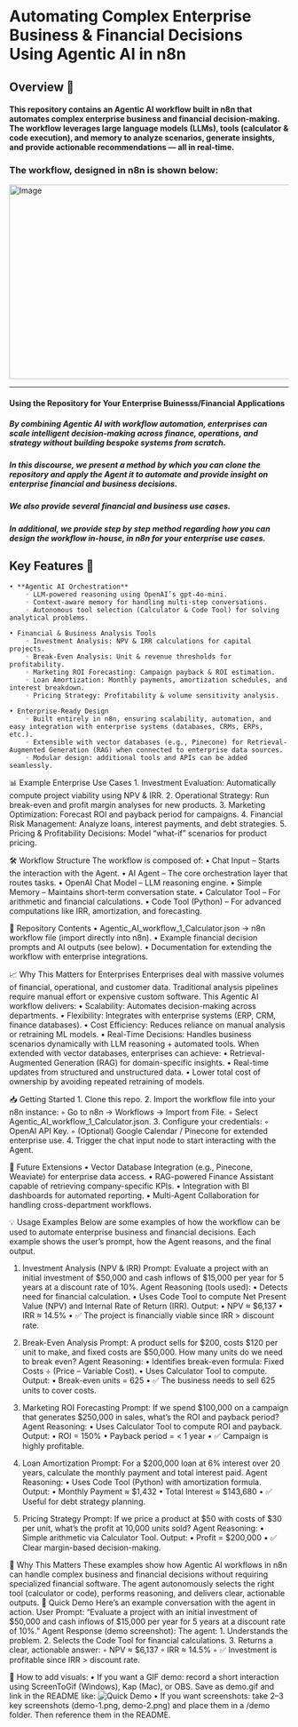 # Automating Complex Enterprise Business & Financial Decisions Using Agentic AI in n8n

## Overview  📌 
#### This repository contains an Agentic AI workflow built in n8n that automates complex enterprise business and financial decision-making. The workflow leverages large language models (LLMs), tools (calculator & code execution), and memory to analyze scenarios, generate insights, and provide actionable recommendations — all in real-time.

### The workflow, designed in n8n is shown below:

<img width="905" height="350" alt="Image" src="https://github.com/user-attachments/assets/f6686351-dc2c-49cb-b603-884c309233ae" />

---

#### Using the Repository for Your Enterprise Buinesss/Financial Applications
##### By combining Agentic AI with workflow automation, enterprises can scale intelligent decision-making across finance, operations, and strategy without building bespoke systems from scratch. 

##### In this discourse, we present a method by which you can clone the repository and apply the Agent it to automate and provide insight on enterprise financial and business decisions. 

##### We also provide several financial and business use cases. 

##### In additional, we provide step by step method regarding how you can design the workflow in-house, in n8n for your enterprise use cases. 


## Key Features  🚀 
    • **Agentic AI Orchestration**
        ◦ LLM-powered reasoning using OpenAI’s gpt-4o-mini.
        ◦ Context-aware memory for handling multi-step conversations.
        ◦ Autonomous tool selection (Calculator & Code Tool) for solving analytical problems.
        
    • Financial & Business Analysis Tools
        ◦ Investment Analysis: NPV & IRR calculations for capital projects.
        ◦ Break-Even Analysis: Unit & revenue thresholds for profitability.
        ◦ Marketing ROI Forecasting: Campaign payback & ROI estimation.
        ◦ Loan Amortization: Monthly payments, amortization schedules, and interest breakdown.
        ◦ Pricing Strategy: Profitability & volume sensitivity analysis.
        
    • Enterprise-Ready Design
        ◦ Built entirely in n8n, ensuring scalability, automation, and easy integration with enterprise systems (databases, CRMs, ERPs, etc.).
        ◦ Extensible with vector databases (e.g., Pinecone) for Retrieval-Augmented Generation (RAG) when connected to enterprise data sources.
        ◦ Modular design: additional tools and APIs can be added seamlessly.

📊 Example Enterprise Use Cases
    1. Investment Evaluation: Automatically compute project viability using NPV & IRR.
    2. Operational Strategy: Run break-even and profit margin analyses for new products.
    3. Marketing Optimization: Forecast ROI and payback period for campaigns.
    4. Financial Risk Management: Analyze loans, interest payments, and debt strategies.
    5. Pricing & Profitability Decisions: Model “what-if” scenarios for product pricing.

🛠️ Workflow Structure
The workflow is composed of:
    • Chat Input – Starts the interaction with the Agent.
    • AI Agent – The core orchestration layer that routes tasks.
    • OpenAI Chat Model – LLM reasoning engine.
    • Simple Memory – Maintains short-term conversation state.
    • Calculator Tool – For arithmetic and financial calculations.
    • Code Tool (Python) – For advanced computations like IRR, amortization, and forecasting.

📂 Repository Contents
    • Agentic_AI_workflow_1_Calculator.json → n8n workflow file (import directly into n8n).
    • Example financial decision prompts and AI outputs (see below).
    • Documentation for extending the workflow with enterprise integrations.

📈 Why This Matters for Enterprises
Enterprises deal with massive volumes of financial, operational, and customer data. Traditional analysis pipelines require manual effort or expensive custom software. This Agentic AI workflow delivers:
    • Scalability: Automates decision-making across departments.
    • Flexibility: Integrates with enterprise systems (ERP, CRM, finance databases).
    • Cost Efficiency: Reduces reliance on manual analysis or retraining ML models.
    • Real-Time Decisions: Handles business scenarios dynamically with LLM reasoning + automated tools.
When extended with vector databases, enterprises can achieve:
    • Retrieval-Augmented Generation (RAG) for domain-specific insights.
    • Real-time updates from structured and unstructured data.
    • Lower total cost of ownership by avoiding repeated retraining of models.

📥 Getting Started
    1. Clone this repo.
    2. Import the workflow file into your n8n instance:
        ◦ Go to n8n → Workflows → Import from File.
        ◦ Select Agentic_AI_workflow_1_Calculator.json.
    3. Configure your credentials:
        ◦ OpenAI API Key.
        ◦ (Optional) Google Calendar / Pinecone for extended enterprise use.
    4. Trigger the chat input node to start interacting with the Agent.

🔮 Future Extensions
    • Vector Database Integration (e.g., Pinecone, Weaviate) for enterprise data access.
    • RAG-powered Finance Assistant capable of retrieving company-specific KPIs.
    • Integration with BI dashboards for automated reporting.
    • Multi-Agent Collaboration for handling cross-department workflows.





💡 Usage Examples
Below are some examples of how the workflow can be used to automate enterprise business and financial decisions. Each example shows the user’s prompt, how the Agent reasons, and the final output.

1. Investment Analysis (NPV & IRR)
Prompt:
Evaluate a project with an initial investment of $50,000 and cash inflows of $15,000 per year for 5 years at a discount rate of 10%.
Agent Reasoning (tools used):
    • Detects need for financial calculation.
    • Uses Code Tool to compute Net Present Value (NPV) and Internal Rate of Return (IRR).
Output:
    • NPV ≈ $6,137
    • IRR ≈ 14.5%
    • ✅ The project is financially viable since IRR > discount rate.

2. Break-Even Analysis
Prompt:
A product sells for $200, costs $120 per unit to make, and fixed costs are $50,000. How many units do we need to break even?
Agent Reasoning:
    • Identifies break-even formula: Fixed Costs ÷ (Price – Variable Cost).
    • Uses Calculator Tool to compute.
Output:
    • Break-even units = 625
    • ✅ The business needs to sell 625 units to cover costs.

3. Marketing ROI Forecasting
Prompt:
If we spend $100,000 on a campaign that generates $250,000 in sales, what’s the ROI and payback period?
Agent Reasoning:
    • Uses Calculator Tool to compute ROI and payback.
Output:
    • ROI = 150%
    • Payback period = < 1 year
    • ✅ Campaign is highly profitable.

4. Loan Amortization
Prompt:
For a $200,000 loan at 6% interest over 20 years, calculate the monthly payment and total interest paid.
Agent Reasoning:
    • Uses Code Tool (Python) with amortization formula.
Output:
    • Monthly Payment ≈ $1,432
    • Total Interest ≈ $143,680
    • ✅ Useful for debt strategy planning.

5. Pricing Strategy
Prompt:
If we price a product at $50 with costs of $30 per unit, what’s the profit at 10,000 units sold?
Agent Reasoning:
    • Simple arithmetic via Calculator Tool.
Output:
    • Profit = $200,000
    • ✅ Clear margin-based decision-making.

🎯 Why This Matters
These examples show how Agentic AI workflows in n8n can handle complex business and financial decisions without requiring specialized financial software. The agent autonomously selects the right tool (calculator or code), performs reasoning, and delivers clear, actionable outputs.
🚀 Quick Demo
Here’s an example conversation with the agent in action.
User Prompt:
“Evaluate a project with an initial investment of $50,000 and cash inflows of $15,000 per year for 5 years at a discount rate of 10%.”
Agent Response (demo screenshot):
The agent:
    1. Understands the problem.
    2. Selects the Code Tool for financial calculations.
    3. Returns a clear, actionable answer:
        ◦ NPV ≈ $6,137
        ◦ IRR ≈ 14.5%
        ◦ ✅ Investment is profitable since IRR > discount rate.

📌 How to add visuals:
    • If you want a GIF demo: record a short interaction using ScreenToGif (Windows), Kap (Mac), or OBS. Save as demo.gif and link in the README like:
      ![Quick Demo](demo/demo.gif)
    • If you want screenshots: take 2–3 key screenshots (demo-1.png, demo-2.png) and place them in a /demo folder. Then reference them in the README.
